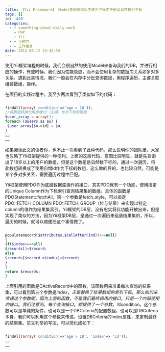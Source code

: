 ```yaml
---
title: 【Yii Framework】 Model查询结果以主键为下标而不是以自然数为下标
tags: []
id: '498'
categories:
  - - something-about-daily-work
    - PHP
    - Yii
  - - 小窍门
  - - 工作相关
date: 2012-08-12 23:32:59
---
```


使用Yii框架编程的时候，我们会很自然的使用Model来查询我们的DB，并进行相应的操作，有些时候，我们因为性能隐患，而不会使用复杂的数据库关系如多对多关系，遇到此类情况，我们一般会在内存中分批查询数据，用程序遍历，主键关联组装数组，操作。
<!-- more -->
在项目的实践过程中，我至少两次看到了类似如下的代码：

```php

findAll(array('condition'=>'age > 18'));
//将数组转换为用自增id（主键）作为下标的数组
$user_array = array();
foreach ($users as $u) {
 $user_array[$u->id] = $u;
}
……
……

```

如果阅读此文的读者你，也不止一次看到了此种代码，那么说明你的团队里，大家也忽略了Yii框架提供的一种便利。上面的这段代码，意图比较明显，就是先查询出了18岁以上的用户的数组，但是这个数组是自然数下标的，通过一次遍历，将此数组转换成了使用自增id作为下标的数组，这么做的目的，也比较自然，可能是某个多对多关系，需要遍历过程中匹配。

Yii框架使用PDO作为底层数据库操作的接口，其实PDO就有一个功能，使用指定的Unique Column作为下标索引查询结果集的数组。具体的函数是PDOStatement::fetchAll，第一个参数是fetch_style，可以指定PDO::FETCH_COLUMN  PDO::FETCH_GROUP（位与结果）来实现以特定column的值作为结果集索引。Yii框架的DB层，没有忠实将此功能开放出来，但是实现了类似的方法，因为Yii框架DB层，是通过一次遍历来组装结果集的，所以，遍历的时候，就可以顺便把这个事情做了。

```php

populateRecord($attributes,$callAfterFind))!==null)
{
if($index===null)
$records[]=$record;
else
$records[$record->$index]=$record;
}
}
return $records;
}

```

上面引用的函数是CActiveRecord中的函数，该函数用来准备每次查询的结果集，可以看到第三个参数是$index，正是替换了结果数组的索引下标。那么如何来传递这个参数呢，因为上面的函数，不是我们最终调用的接口，只是一个内部使用的接口。我们注意到，每个查询接口，都提供了一个参数，叫$condition，这个参数可以是单纯的条件，也可以是一个DBCriteria的配置数组，也可以是DBCriteria本身，我们可以利用这个参数来传递，设置DBCriteria的index属性，来定制最终的结果集。前文列举的写法，可以简化成如下：

```php

findAll(array('condition'=>'age > 18', 'index'=> 'id'));
……
……

```